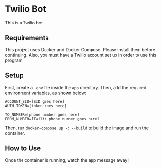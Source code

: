 # Twilio Bot
This is a Twilio bot.


## Requirements
This project uses Docker and Docker Compose. Please install them before continuing.
Also, you must have a Twilio account set up in order to use this program.


## Setup
First, create a ```.env``` file inside the ```app``` directory.
Then, add the required environment variables, as shown below:
```
ACCOUNT_SID=[SID goes here]
AUTH_TOKEN=[token goes here]

TO_NUMBER=[phone number goes here]
FROM_NUMBER=[Twilio phone number goes here]
```

Then, run ```docker-compose up -d --build``` to build the image and run the container.


## How to Use
Once the container is running, watch the app message away!
